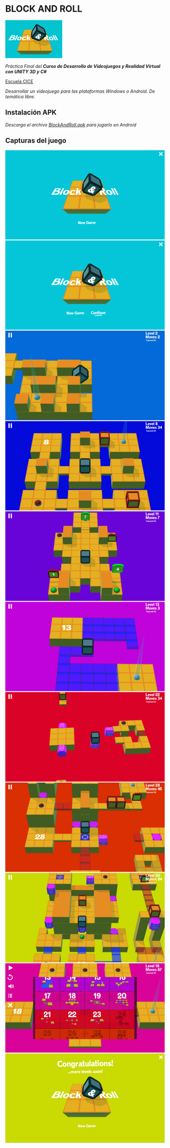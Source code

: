# BLOCK AND ROLL
![Block And Roll](https://github.com/ivanoriola/BlockAndRoll/blob/26eb5d731f38fa4508f9364f9d413043a7893dd0/Images/Imagen%20promocional%20-%20180x120.fw.png)

_Práctica Final del **Curso de Desarrollo de Videojuegos y Realidad Virtual con UNITY 3D y C#**_

[Escuela CICE](https://www.cice.es/curso/videojuegos/programacion/)

_Desarrollar un videojuego para las plataformas Windows o Android.
De temática libre._


## Instalación APK

_Descarga el archivo [BlockAndRoll.apk](https://github.com/ivanoriola/BlockAndRoll/blob/a64bff782dd68724456866c8b492d56a593c6c99/BlockAndRoll.apk) para jugarlo en Android_

## Capturas del juego
![Block And Roll](https://github.com/ivanoriola/BlockAndRoll/blob/1a54d82ea1ac300f9f01087ca018a7e89ed721ef/Images/capture00.png)
![Block And Roll](https://github.com/ivanoriola/BlockAndRoll/blob/1a54d82ea1ac300f9f01087ca018a7e89ed721ef/Images/capture01.png)
![Block And Roll](https://github.com/ivanoriola/BlockAndRoll/blob/1a54d82ea1ac300f9f01087ca018a7e89ed721ef/Images/capture02.png)
![Block And Roll](https://github.com/ivanoriola/BlockAndRoll/blob/1a54d82ea1ac300f9f01087ca018a7e89ed721ef/Images/capture03.png)
![Block And Roll](https://github.com/ivanoriola/BlockAndRoll/blob/1a54d82ea1ac300f9f01087ca018a7e89ed721ef/Images/capture04.png)
![Block And Roll](https://github.com/ivanoriola/BlockAndRoll/blob/1a54d82ea1ac300f9f01087ca018a7e89ed721ef/Images/capture05.png)
![Block And Roll](https://github.com/ivanoriola/BlockAndRoll/blob/1a54d82ea1ac300f9f01087ca018a7e89ed721ef/Images/capture06.png)
![Block And Roll](https://github.com/ivanoriola/BlockAndRoll/blob/1a54d82ea1ac300f9f01087ca018a7e89ed721ef/Images/capture07.png)
![Block And Roll](https://github.com/ivanoriola/BlockAndRoll/blob/1a54d82ea1ac300f9f01087ca018a7e89ed721ef/Images/capture08.png)
![Block And Roll](https://github.com/ivanoriola/BlockAndRoll/blob/1a54d82ea1ac300f9f01087ca018a7e89ed721ef/Images/capture09.png)
![Block And Roll](https://github.com/ivanoriola/BlockAndRoll/blob/1a54d82ea1ac300f9f01087ca018a7e89ed721ef/Images/capture10.png)
